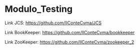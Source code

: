 # Modulo_Testing

Link JCS: https://github.com/IlConteCvma/JCS 

Link BookKeeper: https://github.com/IlConteCvma/bookkeeper

Link ZooKeeper: https://github.com/IlConteCvma/zookeeper_2
